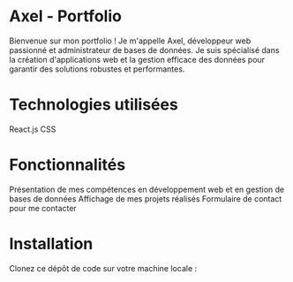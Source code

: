 # Axel - Portfolio

Bienvenue sur mon portfolio ! Je m'appelle Axel, développeur web passionné et administrateur de bases de données. Je suis spécialisé dans la création d'applications web et la gestion efficace des données pour garantir des solutions robustes et performantes.

# Technologies utilisées

React.js CSS

# Fonctionnalités

Présentation de mes compétences en développement web et en gestion de bases de données
Affichage de mes projets réalisés
Formulaire de contact pour me contacter

# Installation

Clonez ce dépôt de code sur votre machine locale :
